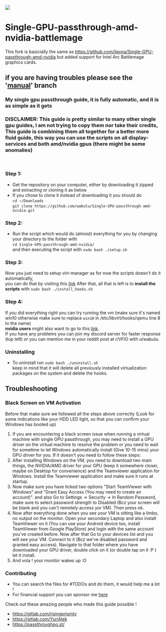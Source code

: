 <p align="left">
   <a href="https://discord.gg/ZpXvd2RJVz"><img src="https://img.shields.io/badge/discord-join-7289DA.svg?logo=discord&longCache=true&style=flat" /></a>
</p>

# Single-GPU-passthrough-amd-nvidia-battlemage

This fork is basicially the same as https://github.com/ilayna/Single-GPU-passthrough-amd-nvidia but added support for Intel Arc Battlemage graphics cards.

## if you are having troubles please see the '[manual](https://github.com/wabulu/Single-GPU-passthrough-amd-nvidia/tree/3d8666e66d009493a3f5b574bdba15954ed86af5)' branch

### My single gpu passthrough guide, it is fully automatic, and it is as simple as it gets

### DISCLAIMER: This guide is pretty similar to many other single gpu guides, I am not trying to copy them nor take their credits, This guide is combining them all together for a better more fluid guide, this way you can use the scripts on all display-services and both amd/nvidia gpus (there might be some anomalies)

<br />

### Step 1:

- Get the repository on your computer, either by downloading it zipped and extracting or cloning it as below
- If you chose to clone it instead of downloading it you should do <br />
  ```cd ~/Downloads ```<br />
  ```git clone https://github.com/wabulu/Single-GPU-passthrough-amd-nvidia.git```<br />


### Step 2:

- Run the script which would do (almost) everything for you by changing your directory to the folder with <br/>
  ``cd Single-GPU-passthrough-amd-nvidia/ ``<br/>
  and then executing the script with ``sudo bash ./setup.sh`` <br/>

### Step 3:

Now you just need to setup virt-manager as for now the scripts doesn't do it automatically, <br/>
you can do that by visiting
this <a href="https://gitlab.com/risingprismtv/single-gpu-passthrough/-/wikis/5)-Configuring-Virtual-Machine-Manager">
link</a>
After that, all that is left is to **install the scripts** with ``sudo bash ./install_hooks.sh``

### Step 4:

If you did everything right you can try running the vm (make sure it's named win10 otherwise make sure to replace `win10` in /etc/libvirt/hooks/qemu line 8 to the name) <br/>
**nvidia users** might also want to go to
this <a href="https://gitlab.com/risingprismtv/single-gpu-passthrough/-/wikis/6)-Preparation-and-placing-of-the-ROM-file">
link</a>.<br/>
If you have any problems you can join my discord server for faster response (top left) *or* you can mention me in your
reddit post at r/VFIO with u/wabulu.

### Uninstalling
- To uninstall run ``sudo bash ./uninstall.sh`` <br>
keep in mind that it will delete all previously installed virtualization packages on the system and delete the hooks.

## Troubleshooting
### Black Screen on VM Activation
Before that make sure we followed all the steps above correctly (Look for some indications like your HDD LED light, so that you can confirm your Windows has booted up)

1. If you are encountering a black screen issue when running a virtual machine with single GPU passthrough, you may need to install a GPU driver on the virtual machine to resolve the problem or you need to wait for sometime to let Windows automatically install (Give 10-15 mins) your GPU driver for you. If it doesn't you need to follow these steps: 
  1. After installing Windows on the VM, you need to download two main things, the NVIDIA/AMD driver for your GPU (keep it somewhere closer, maybe on Desktop for convenience) and the Teamviewer application for Windows. Install the Teamviewer application and make sure it runs at startup.
  2. Now make sure you have ticked two options "Start TeamViewer with Windows" and "Grant Easy Access (You may need to create an account)". and also Go to Settings -> Security -> In Random Password, make sure to select password strength to Disabled (Bcz your screen will be blank and you can't remotely access yor VM). Then press ok.
  3. Now after everything done when you see your VM is sitting like a limbo, no output on the monitor. Open your secondary Laptop and also install TeamViewer on it (You can use your Android device too, install TeamViewer from Google PlayStore) and login with the same account you've created before. Now after that Go to your devices list and you will see your VM. Connect to it (Bcz we've disabled password and granted easy access). Navigate to that folder where you have downloaded your GPU driver, double click on it (or double tap on it :P ) let it install.
  4. And vola ! your monitor wakes up :O

### Contributing

- You can search the files for #TODOs and do them, it would help me a lot !
- For financial support you can sponsor me [here](https://github.com/sponsors/ilayna)

Check out these amazing people who made this guide possible !

- https://gitlab.com/risingprismtv
- https://gitlab.com/YuriAlek
- https://passthroughpo.st/
